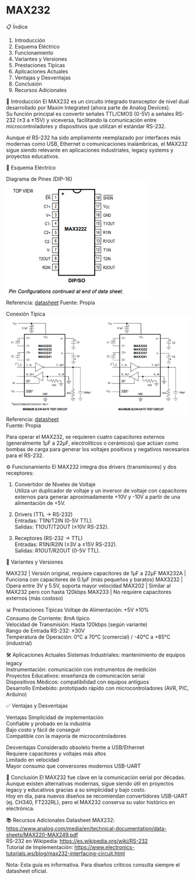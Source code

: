 # MAX232

📋 Índice
1. Introducción
2. Esquema Eléctrico
3. Funcionamiento
4. Variantes y Versiones
5. Prestaciones Típicas
6. Aplicaciones Actuales
7. Ventajas y Desventajas
8. Conclusión
9. Recursos Adicionales


📖 Introducción
El MAX232 es un circuito integrado transceptor de nivel dual desarrollado por Maxim Integrated (ahora parte de Analog Devices).  
Su función principal es convertir señales TTL/CMOS (0-5V) a señales RS-232 (±3 a ±15V) y viceversa, facilitando la comunicación entre microcontroladores y dispositivos que utilizan el estándar RS-232.

Aunque el RS-232 ha sido ampliamente reemplazado por interfaces más modernas como USB, Ethernet o comunicaciones inalámbricas, el MAX232 sigue siendo relevante en aplicaciones industriales, legacy systems y proyectos educativos.


🔌 Esquema Eléctrico

Diagrama de Pines (DIP-16)  
![Diagrama eléctrico](max232-diagrama.png)  
Referencia: [datasheet](https://www.analog.com/media/en/technical-documentation/data-sheets/max3222-max3241.pdf) 
Fuente: Propia

Conexión Típica  
![Conexión típica](max232-conexion.png)  
Referencia: [datasheet](https://www.analog.com/media/en/technical-documentation/data-sheets/max3222-max3241.pdf)  
Fuente: Propia


Para operar el MAX232, se requieren cuatro capacitores externos (generalmente 1µF a 22µF, electrolíticos o cerámicos) que actúan como bombas de carga para generar los voltajes positivos y negativos necesarios para el RS-232.


⚙️ Funcionamiento
El MAX232 integra dos drivers (transmisores) y dos receptores:

1. Convertidor de Niveles de Voltaje  
   Utiliza un duplicador de voltaje y un inversor de voltaje con capacitores externos para generar aproximadamente +10V y -10V a partir de una alimentación de +5V.

2. Drivers (TTL → RS-232)  
   Entradas: T1IN/T2IN (0-5V TTL).  
   Salidas: T1OUT/T2OUT (±10V RS-232).

3. Receptores (RS-232 → TTL)  
   Entradas: R1IN/R2IN (±3V a ±15V RS-232).  
   Salidas: R1OUT/R2OUT (0-5V TTL).


🔄 Variantes y Versiones

MAX232   | Versión original, requiere capacitores de 1µF a 22µF
MAX232A  | Funciona con capacitores de 0.1µF (más pequeños y baratos)
MAX3232  | Opera entre 3V y 5.5V, soporta mayor velocidad
MAX202   | Similar al MAX232 pero con hasta 120kbps
MAX233   | No requiere capacitores externos (más costoso)


📊 Prestaciones Típicas
Voltaje de Alimentación: +5V ±10%  
Consumo de Corriente: 8mA típico  
Velocidad de Transmisión: Hasta 120kbps (según variante)  
Rango de Entrada RS-232: ±30V  
Temperatura de Operación: 0°C a 70°C (comercial) / -40°C a +85°C (industrial)  


🛠️ Aplicaciones Actuales
Sistemas Industriales: mantenimiento de equipos legacy  
Instrumentación: comunicación con instrumentos de medición  
Proyectos Educativos: enseñanza de comunicación serial  
Dispositivos Médicos: compatibilidad con equipos antiguos  
Desarrollo Embebido: prototipado rápido con microcontroladores (AVR, PIC, Arduino)  


✅ Ventajas y Desventajas

Ventajas
Simplicidad de implementación  
Confiable y probado en la industria  
Bajo costo y fácil de conseguir  
Compatible con la mayoría de microcontroladores  

Desventajas
Considerado obsoleto frente a USB/Ethernet  
Requiere capacitores y voltajes más altos  
Limitado en velocidad  
Mayor consumo que conversores modernos USB-UART  


🧾 Conclusión
El MAX232 fue clave en la comunicación serial por décadas.  
Aunque existen alternativas modernas, sigue siendo útil en proyectos legacy y educativos gracias a su simplicidad y bajo costo.  
Hoy en día, para nuevos diseños se recomiendan convertidores USB-UART (ej. CH340, FT232RL), pero el MAX232 conserva su valor histórico en electrónica.


📚 Recursos Adicionales
Datasheet MAX232: https://www.analog.com/media/en/technical-documentation/data-sheets/MAX220-MAX249.pdf  
RS-232 en Wikipedia: https://es.wikipedia.org/wiki/RS-232  
Tutorial de Implementación: https://www.electronics-tutorials.ws/blog/max232-interfacing-circuit.html  


Nota: Esta guía es informativa. Para diseños críticos consulta siempre el datasheet oficial.
